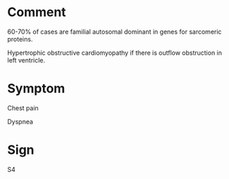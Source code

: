 # Comment

60-70% of cases are familial autosomal dominant in genes for sarcomeric proteins.

Hypertrophic obstructive cardiomyopathy if there is outflow obstruction in left ventricle.

# Symptom

Chest pain

Dyspnea

# Sign

S4
